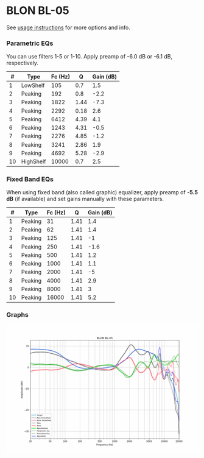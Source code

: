 # BLON BL-05
See [usage instructions](https://github.com/jaakkopasanen/AutoEq#usage) for more options and info.

### Parametric EQs
You can use filters 1-5 or 1-10. Apply preamp of -6.0 dB or -6.1 dB, respectively.

|   # | Type      |   Fc (Hz) |    Q |   Gain (dB) |
|-----|-----------|-----------|------|-------------|
|   1 | LowShelf  |       105 | 0.7  |         1.5 |
|   2 | Peaking   |       192 | 0.8  |        -2.2 |
|   3 | Peaking   |      1822 | 1.44 |        -7.3 |
|   4 | Peaking   |      2292 | 0.18 |         2.6 |
|   5 | Peaking   |      6412 | 4.39 |         4.1 |
|   6 | Peaking   |      1243 | 4.31 |        -0.5 |
|   7 | Peaking   |      2276 | 4.85 |        -1.2 |
|   8 | Peaking   |      3241 | 2.86 |         1.9 |
|   9 | Peaking   |      4692 | 5.28 |        -2.9 |
|  10 | HighShelf |     10000 | 0.7  |         2.5 |

### Fixed Band EQs
When using fixed band (also called graphic) equalizer, apply preamp of **-5.5 dB** (if available) and set gains manually with these parameters.

|   # | Type    |   Fc (Hz) |    Q |   Gain (dB) |
|-----|---------|-----------|------|-------------|
|   1 | Peaking |        31 | 1.41 |         1.4 |
|   2 | Peaking |        62 | 1.41 |         1.4 |
|   3 | Peaking |       125 | 1.41 |        -1   |
|   4 | Peaking |       250 | 1.41 |        -1.6 |
|   5 | Peaking |       500 | 1.41 |         1.2 |
|   6 | Peaking |      1000 | 1.41 |         1.1 |
|   7 | Peaking |      2000 | 1.41 |        -5   |
|   8 | Peaking |      4000 | 1.41 |         2.9 |
|   9 | Peaking |      8000 | 1.41 |         3   |
|  10 | Peaking |     16000 | 1.41 |         5.2 |

### Graphs
![](./BLON%20BL-05.png)
